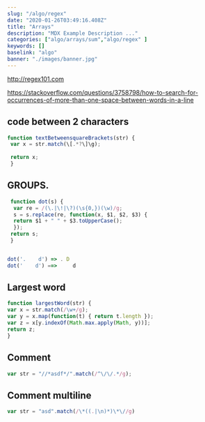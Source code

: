 ```yaml
---
slug: "/algo/regex"
date: "2020-01-26T03:49:16.408Z"
title: "Arrays"
description: "MDX Example Description ..."
categories: ["algo/arrays/sum","algo/regex" ]
keywords: []
baselink: "algo"
banner: "./images/banner.jpg"
---
```


http://regex101.com

https://stackoverflow.com/questions/3758798/how-to-search-for-occurrences-of-more-than-one-space-between-words-in-a-line

## code between 2 characters

```javascript
function textBetweensquareBrackets(str) {
 var x = str.match(\[.*?\]\g);
 
 return x;
 }
```


## GROUPS. 

```javascript
 function dot(s) {
  var re = /(\.|\!|\?)(\s{0,})(\w)/g;
  s = s.replace(re, function(x, $1, $2, $3) {
  return $1 + " " + $3.toUpperCase();
  });
 return s;
 }


dot('.    d') => . D
dot('    d') ==>     d

 ```


 ## Largest word

 ```javascript
function largestWord(str) {
 var x = str.match(/\w+/g);
 var y = x.map(function(t) { return t.length });
 var z = x[y.indexOf(Math.max.apply(Math, y))];
 return z;
 }
```


## Comment
 ```javascript
var str = "//*asdf*/".match(/^\/\/.*/g);
```

## Comment multiline
 ```javascript
var str = "asd".match(/\*((.|\n)*)\*\//g)
```